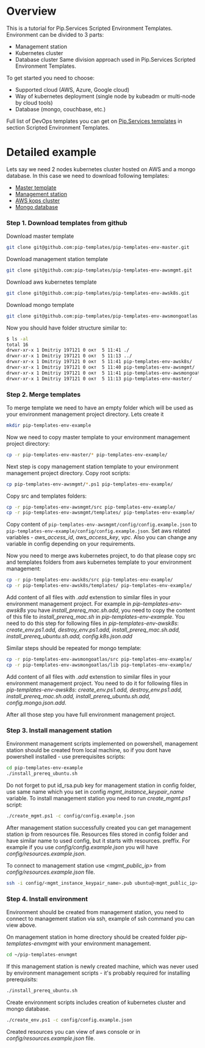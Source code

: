 # Overview

This is a tutorial for Pip.Services Scripted Environment Templates. Environment can be divided to 3 parts:
- Management station
- Kubernetes cluster
- Database cluster
Same division approach used in Pip.Services Scripted Environment Templates. 

To get started you need to choose:
- Supported cloud (AWS, Azure, Google cloud) 
- Way of kubernetes deployment (single node by kubeadm or multi-node by cloud tools)
- Database (mongo, couchbase, etc.)

Full list of DevOps templates you can get on [Pip.Services templates](https://pipservices.webflow.io/extras/templates/overview) in section Scripted Environment Templates.

# Detailed example

Lets say we need 2 nodes kubernetes cluster hosted on AWS and a mongo database. In this case we need to download following templates:
- [Master template](https://github.com/pip-templates/pip-templates-env-master)
- [Management station](https://github.com/pip-templates/pip-templates-env-awsmgmt)
- [AWS kops cluster](https://github.com/pip-templates/pip-templates-env-awsk8s)
- [Mongo database](https://github.com/pip-templates/pip-templates-env-awsmongoatlas)

### Step 1. Download templates from github

Download master template
```sh
git clone git@github.com:pip-templates/pip-templates-env-master.git 
```

Download management station template
```sh
git clone git@github.com:pip-templates/pip-templates-env-awsmgmt.git
```

Download aws kubernetes template
```sh
git clone git@github.com:pip-templates/pip-templates-env-awsk8s.git
```

Download mongo template
```sh
git clone git@github.com:pip-templates/pip-templates-env-awsmongoatlas.git
```

Now you should have folder structure similar to:
```sh
$ ls -al
total 16
drwxr-xr-x 1 Dmitriy 197121 0 окт  5 11:41 ./
drwxr-xr-x 1 Dmitriy 197121 0 окт  5 11:13 ../
drwxr-xr-x 1 Dmitriy 197121 0 окт  5 11:41 pip-templates-env-awsk8s/
drwxr-xr-x 1 Dmitriy 197121 0 окт  5 11:40 pip-templates-env-awsmgmt/
drwxr-xr-x 1 Dmitriy 197121 0 окт  5 11:41 pip-templates-env-awsmongoatlas/
drwxr-xr-x 1 Dmitriy 197121 0 окт  5 11:13 pip-templates-env-master/

```

### Step 2. Merge templates

To merge template we need to have an empty folder which will be used as your environment management project directory. Lets create it

```sh
mkdir pip-templates-env-example
```

Now we need to copy master template to your environment management project directory:
```sh
cp -r pip-templates-env-master/* pip-templates-env-example/
```

Next step is copy management station template to your environment management project directory.
Copy root scripts:

```sh
cp pip-templates-env-awsmgmt/*.ps1 pip-templates-env-example/
```

Copy src and templates folders:

```sh
cp -r pip-templates-env-awsmgmt/src pip-templates-env-example/
cp -r pip-templates-env-awsmgmt/templates/ pip-templates-env-example/
```

Copy content of `pip-templates-env-awsmgmt/config/config.example.json` to `pip-templates-env-example/config/config.example.json`. Set aws related variables - *aws_access_id*, *aws_access_key*, *vpc*. Also you can change any variable in config depending on your requirements.

Now you need to merge aws kubernetes project, to do that please copy src and templates folders from aws kubernetes template to your environment management:

```sh
cp -r pip-templates-env-awsk8s/src pip-templates-env-example/
cp -r pip-templates-env-awsk8s/templates/ pip-templates-env-example/
```

Add content of all files with *.add* extenstion to similar files in your environment management project. For example in *pip-templates-env-awsk8s* you have *install_prereq_mac.sh.add*, you need to copy the content of this file to *install_prereq_mac.sh* in *pip-templates-env-example*. You need to do this step for following files in *pip-templates-env-awsk8s*: *create_env.ps1.add, destroy_env.ps1.add, install_prereq_mac.sh.add, install_prereq_ubuntu.sh.add, config.k8s.json.add*

Similar steps should be repeated for mongo template:

```sh
cp -r pip-templates-env-awsmongoatlas/src pip-templates-env-example/
cp -r pip-templates-env-awsmongoatlas/lib pip-templates-env-example/
```

Add content of all files with *.add* extenstion to similar files in your environment management project. You need to do it for following files in *pip-templates-env-awsk8s*: *create_env.ps1.add, destroy_env.ps1.add, install_prereq_mac.sh.add, install_prereq_ubuntu.sh.add, config.mongo.json.add*.

After all those step you have full environment management project.

### Step 3. Install management station

Environment management scripts implemented on powershell, management station should be created from local machine, so if you dont have powershell installed - use prerequisites scripts:

```sh
cd pip-templates-env-example
./install_prereq_ubuntu.sh
```

Do not forget to put id_rsa.pub key for management station in config folder, use same name which you set in config *mgmt_instance_keypair_name* variable.
To install management station you need to run *create_mgmt.ps1* script:

```sh
./create_mgmt.ps1 -c config/config.example.json
```

After management station successfully created you can get management station ip from resources file. Resources files stored in config folder and have similar name to used config, but it starts with resources. preffix. For example if you use *config/config.example.json* you will have *config/resources.example.json*. 

To connect to management station use *<mgmt_public_ip>* from *config/resources.example.json* file.

```sh
ssh -i config/<mgmt_instance_keypair_name>.pub ubuntu@<mgmt_public_ip>
```

### Step 4. Install environment

Environment should be created from management station, you need to connect to management station via ssh, example of ssh command you can view above.

On management station in home directory should be created folder *pip-templates-envmgmt* with your environment management.

```sh
cd ~/pip-templates-envmgmt
```

If this management station is newly created machine, which was never used by environment management scripts - it's probably required for installing prerequisits:

```sh
./install_prereq_ubuntu.sh
```

Create environment scripts includes creation of kubernetes cluster and mongo database.

```sh
./create_env.ps1 -c config/config.example.json
```

Created resources you can view of aws console or in *config/resources.example.json* file.
